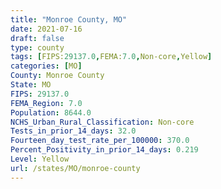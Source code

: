 ```yaml
---
title: "Monroe County, MO"
date: 2021-07-16
draft: false
type: county
tags: [FIPS:29137.0,FEMA:7.0,Non-core,Yellow]
categories: [MO]
County: Monroe County
State: MO
FIPS: 29137.0
FEMA_Region: 7.0
Population: 8644.0
NCHS_Urban_Rural_Classification: Non-core
Tests_in_prior_14_days: 32.0
Fourteen_day_test_rate_per_100000: 370.0
Percent_Positivity_in_prior_14_days: 0.219
Level: Yellow
url: /states/MO/monroe-county
---
```



